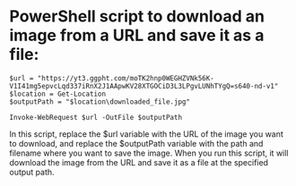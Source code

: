 # PowerShell script to download an image from a URL and save it as a file:
```
$url = "https://yt3.ggpht.com/moTK2hnp0WEGHZVNk56K-V1I41mg5epvcLqd337iRnX2J1AApwKV28XTGOCiD3L3LPgvLUNhTYgQ=s640-nd-v1"
$location = Get-Location
$outputPath = "$location\downloaded_file.jpg"

Invoke-WebRequest $url -OutFile $outputPath
```
In this script, replace the $url variable with the URL of the image you want to download,
and replace the $outputPath variable with the path and filename where you want to save the image.
When you run this script, it will download the image from the URL and save it as a file at the specified output path.